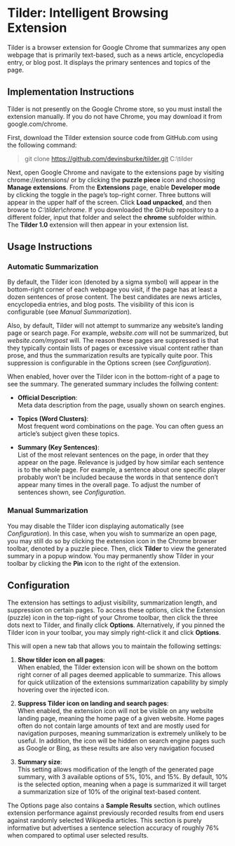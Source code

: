 # Tilder: Intelligent Browsing Extension 

Tilder is a browser extension for Google Chrome that summarizes any open webpage that is primarily text-based, such as a news article, encyclopedia entry, or blog post. It displays the primary sentences and topics of the page. 

## Implementation Instructions 
Tilder is not presently on the Google Chrome store, so you must install the extension manually. If you do not have Chrome, you may download it from google.com/chrome. 

First, download the Tilder extension source code from GitHub.com using the following command: 

> git clone https://github.com/devinsburke/tilder.git C:\tilder 

Next, open Google Chrome and navigate to the extensions page by visiting chrome://extensions/ or by clicking the **puzzle piece** icon and choosing **Manage extensions**. From the **Extensions** page, enable **Developer mode** by clicking the toggle in the page’s top-right corner. Three buttons will appear in the upper half of the screen. Click **Load unpacked**, and then browse to *C:\tilder\chrome*. If you downloaded the GitHub repository to a different folder, input that folder and select the **chrome** subfolder within. The **Tilder 1.0** extension will then appear in your extension list. 

## Usage Instructions
### Automatic Summarization 

By default, the Tilder icon (denoted by a sigma symbol) will appear in the bottom-right corner of each webpage you visit, if the page has at least a dozen sentences of prose content. The best candidates are news articles, encyclopedia entries, and blog posts. The visibility of this icon is configurable (see *Manual Summarization*). 

Also, by default, Tilder will not attempt to summarize any website’s landing page or search page. For example, *website.com* will not be summarized, but *website.com/mypost* will. The reason these pages are suppressed is that they typically contain lists of pages or excessive visual content rather than prose, and thus the summarization results are typically quite poor. This suppression is configurable in the Options screen (see *Configuration*). 

When enabled, hover over the Tilder icon in the bottom-right of a page to see the summary. The generated summary includes the follwing content:

* **Official Description**:  
  Meta data description from the page, usually shown on search engines. 

* **Topics (Word Clusters)**:  
  Most frequent word combinations on the page. You can often guess an article’s subject given these topics. 
  
* **Summary (Key Sentences)**:  
  List of the most relevant sentences on the page, in order that they appear on the page. Relevance is judged by how similar each sentence is to the whole page. For example, a sentence about one specific player probably won’t be included because the words in that sentence don’t appear many times in the overall page. To adjust the number of sentences shown, see *Configuration*. 
  
### Manual Summarization 
You may disable the Tilder icon displaying automatically (see *Configuration*). In this case, when you wish to summarize an open page, you may still do so by clicking the extension icon in the Chrome browser toolbar, denoted by a puzzle piece. Then, click **Tilder** to view the generated summary in a popup window. You may permanently show Tilder in your toolbar by clicking the **Pin** icon to the right of the extension. 

## Configuration 

The extension has settings to adjust visibility, summarization length, and suppression on certain pages. To access these options, click the Extension (puzzle) icon in the top-right of your Chrome toolbar, then click the three dots next to Tilder, and finally click **Options**. Alternatively, if you pinned the Tilder icon in your toolbar, you may simply right-click it and click **Options**. 

This will open a new tab that allows you to maintain the following settings: 

1. **Show tilder icon on all pages**:  
  When enabled, the Tilder extension icon will be shown on the bottom right corner of all pages deemed applicable to summarize. This allows for quick utilization of the extensions summarization capability by simply hovering over the injected icon. 

2. **Suppress Tilder icon on landing and search pages**:  
  When enabled, the extension icon will not be visible on any website landing page, meaning the home page of a given website. Home pages often do not contain large amounts of text and are mostly used for navigation purposes, meaning summarization is extremely unlikely to be useful. In addition, the icon will be hidden on search engine pages such as Google or Bing, as these results are also very navigation focused 

3. **Summary size**:  
  This setting allows modification of the length of the generated page summary, with 3 available options of 5%, 10%, and 15%. By default, 10% is the selected option, meaning when a page is summarized it will target a summarization size of 10% of the original text-based content. 

The Options page also contains a **Sample Results** section, which outlines extension performance against previously recorded results from end users against randomly selected Wikipedia articles. This section is purely informative but advertises a sentence selection accuracy of roughly 76% when compared to optimal user selected results. 
